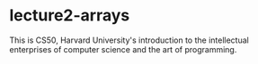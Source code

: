 # lecture2-arrays
This is CS50, Harvard University's introduction to the intellectual enterprises of computer science and the art of programming.
